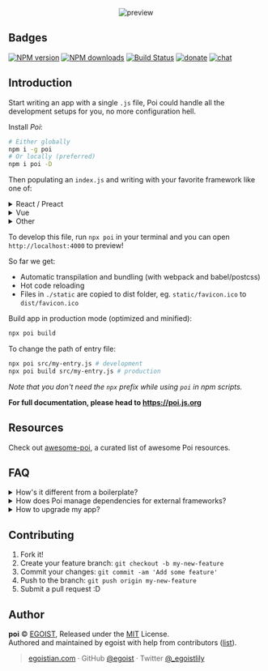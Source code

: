 <p align="center">
  <img src="https://cloud.githubusercontent.com/assets/8784712/25625476/2fdc3e2c-2f8f-11e7-98d0-5653e44b1d2b.png" alt="preview" />
</p>

## Badges

[![NPM version](https://img.shields.io/npm/v/poi.svg?style=flat-square)](https://npmjs.com/package/poi) [![NPM downloads](https://img.shields.io/npm/dm/poi.svg?style=flat-square)](https://npmjs.com/package/poi) [![Build Status](https://img.shields.io/circleci/project/egoist/poi/master.svg?style=flat-square)](https://circleci.com/gh/egoist/poi) [![donate](https://img.shields.io/badge/$-donate-ff69b4.svg?maxAge=2592000&style=flat-square)](https://github.com/egoist/donate) [![chat](https://img.shields.io/badge/chat-on%20discord-7289DA.svg?style=flat-square)](https://chat.egoist.moe)

## Introduction

Start writing an app with a single `.js` file, Poi could handle all the development setups for you, no more configuration hell.

Install *Poi*:

```bash
# Either globally
npm i -g poi
# Or locally (preferred)
npm i poi -D
```

Then populating an `index.js` and writing with your favorite framework like one of:

<p>
<details><summary>React / Preact</summary><br>

```js
import React from 'react'
import { render } from 'react-dom'

const App = () => <h1>Hello React.</h1>

render(<App />, document.getElementById('app'))
```

Note: You need to install `react` `react-dom` and add [`jsx: 'react'`](https://poi.js.org/#/options?id=jsx) in Poi's config file. For convenience, here's also [poi-preset-react](https://github.com/egoist/poi/tree/master/packages/poi-preset-react) which adds both React JSX and React HMR support.

It's similar for other React-like framework.
</details>

<details><summary>Vue</summary><br>

```js
import Vue from 'vue'

new Vue({
  el: '#app',
  render() {
    return <h1>Hello Vue.</h1>
  }
})
```

Note: You don't need to install any dependencies, `vue` is already brought by `Poi`. And single-file component is also supported by default.
</details>

<details><summary>Other</summary><br>

You can use existing [presets](https://github.com/egoist/poi/tree/master/packages) such as [poi-preset-riot](https://github.com/egoist/poi/tree/master/packages/poi-preset-riot) and [poi-preset-react](https://github.com/egoist/poi/tree/master/packages/poi-preset-react) to configure your framework to work with `Poi`, or contribute another preset for your desired framework.

</details>
</p>

To develop this file, run `npx poi` in your terminal and you can open `http://localhost:4000` to preview!

So far we get:

- Automatic transpilation and bundling (with webpack and babel/postcss)
- Hot code reloading
- Files in `./static` are copied to dist folder, eg. `static/favicon.ico` to `dist/favicon.ico`

Build app in production mode (optimized and minified):

```bash
npx poi build
```

To change the path of entry file:

```bash
npx poi src/my-entry.js # development
npx poi build src/my-entry.js # production
```

*Note that you don't need the `npx` prefix while using `poi` in npm scripts.*

**For full documentation, please head to https://poi.js.org**

## Resources

Check out [awesome-poi](https://github.com/egoist/awesome-poi), a curated list of awesome Poi resources.

## FAQ

<details><summary>How's it different from a boilerplate?</summary><br>

It's hard to upgrade your project if you're using a boilerplate since you might change the code to suit your needs. However you can easily upgrade your project to use latest version of Poi by simply updating the dependency.

You can also get rid of boilerplate code in this way.
</details>

<details><summary>How does Poi manage dependencies for external frameworks?</summary><br>

`Vue` is included, other frameworks need to be installed alongside `Poi` in your project.
</details>

<details><summary>How to upgrade my app?</summary><br>

You can simply update poi and poi presets in your project, sometimes you might need `yarn remove poi && yarn add poi --dev` to ensure that poi's dependencies are updated too if you're using Yarn.
</details>

## Contributing

1. Fork it!
2. Create your feature branch: `git checkout -b my-new-feature`
3. Commit your changes: `git commit -am 'Add some feature'`
4. Push to the branch: `git push origin my-new-feature`
5. Submit a pull request :D

## Author

**poi** © [EGOIST](https://github.com/egoist), Released under the [MIT](./LICENSE) License.<br>
Authored and maintained by egoist with help from contributors ([list](https://github.com/egoist/poi/contributors)).

> [egoistian.com](https://egoistian.com) · GitHub [@egoist](https://github.com/egoist) · Twitter [@_egoistlily](https://twitter.com/_egoistlily)
